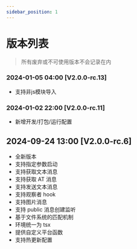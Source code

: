 ```yaml
---
sidebar_position: 1
---
```


# 版本列表

> 所有废弃或不可使用版本不会记录在内

### 2024-01-05 04:00 [V2.0.0-rc.13]

- 支持非js模块导入

### 2024-01-02 22:00 [V2.0.0-rc.11]

- 新增开发/打包/运行配置

## 2024-09-24 13:00 [V2.0.0-rc.6]

- 全新版本
- 支持指定参数启动
- 支持获取文本消息
- 支持获取 AT 消息
- 支持发送文本消息
- 支持观察者 hook
- 支持图片消息
- 支持 public 消息创建监听
- 基于文件系统的匹配机制
- 环境统一为 tsx
- 提供自定义平台函数
- 支持热更新配置
